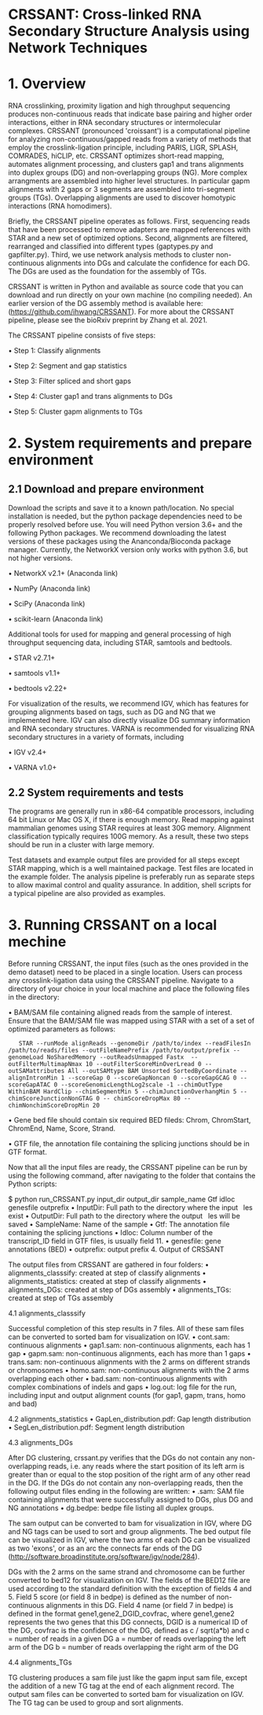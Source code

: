 # CRSSANT: Cross-linked RNA Secondary Structure Analysis using Network Techniques

# 1.	Overview

RNA crosslinking, proximity ligation and high throughput sequencing produces non-continuous reads that indicate base pairing and higher order interactions, either in RNA secondary structures or intermolecular complexes. CRSSANT (pronounced 'croissant') is a computational pipeline for analyzing non-continuous/gapped reads from a variety of methods that employ the crosslink-ligation principle, including PARIS, LIGR, SPLASH, COMRADES, hiCLIP, etc. CRSSANT optimizes short-read mapping, automates alignment processing, and clusters gap1 and trans alignments into duplex groups (DG) and non-overlapping groups (NG). More complex arrangments are assembled into higher level structures. In particular gapm alignments with 2 gaps or 3 segments are assembled into tri-segment groups (TGs). Overlapping alignments are used to discover homotypic interactions (RNA homodimers).

Briefly, the CRSSANT pipeline operates as follows. First, sequencing reads that have been processed to remove adapters are mapped references with STAR and a new set of optimized options. Second, alignments are filtered, rearranged and classified into different types (gaptypes.py and gapfilter.py). Third, we use network analysis methods to cluster non-continuous alignments into DGs and calculate the confidence for each DG. The DGs are used as the foundation for the assembly of TGs.

CRSSANT is written in Python and available as source code that you can download and run directly on your own machine (no compiling needed). An earlier version of the DG assembly method is available here: (https://github.com/ihwang/CRSSANT). For more about the CRSSANT pipeline, please see the bioRxiv preprint by Zhang et al. 2021.

The CRSSANT pipeline consists of five steps:

  •	Step 1: Classify alignments
  
  •	Step 2: Segment and gap statistics
  
  •	Step 3: Filter spliced and short gaps
  
  •	Step 4: Cluster gap1 and trans alignments to DGs
  
  •	Step 5: Cluster gapm alignments to TGs
  


# 2.	System requirements and prepare environment

## 2.1 Download and prepare environment
Download the scripts and save it to a known path/location. No special installation is needed, but the python package dependencies need to be properly resolved before use. You will need Python version 3.6+ and the following Python packages. We recommend downloading the latest versions of these packages using the Ananconda/Bioconda package manager. Currently, the NetworkX version only works with python 3.6, but not higher versions.

  •	NetworkX v2.1+ (Anaconda link)
  
  •	NumPy (Anaconda link)
  
  •	SciPy (Anaconda link)
  
  • scikit-learn (Anaconda link)

Additional tools for used for mapping and general processing of high throughput sequencing data, including STAR, samtools and bedtools. 

  •	STAR v2.7.1+

  •	samtools v1.1+
  
  •	bedtools v2.22+

For visualization of the results, we recommend IGV, which has features for grouping alignments based on tags, such as DG and NG that we implemented here. IGV can also directly visualize DG summary information and RNA secondary structures. VARNA is recommended for visualizing RNA secondary structures in a variety of formats, including

  •	IGV v2.4+
  
  •	VARNA v1.0+

## 2.2	System requirements and tests

The programs are generally run in x86-64 compatible processors, including 64 bit Linux or Mac OS X, if there is enough memory. Read mapping against mammalian genomes using STAR requires at least 30G memory. Alignment classification typically requires 100G memory. As a result, these two steps should be run in a cluster with large memory.

Test datasets and example output files are provided for all steps except STAR mapping, which is a well maintained package. Test files are located in the example folder. The analysis pipeline is preferably run as separate steps to allow maximal control and quality assurance. In addition, shell scripts for a typical pipeline are also provided as examples.



# 3.	Running CRSSANT on a local mechine

Before running CRSSANT, the input files (such as the ones provided in the demo dataset) need to be
placed in a single location. Users can process any crosslink-ligation data using the CRSSANT
pipeline. Navigate to a directory of your choice in your local machine and place the following files in
the directory:
 
•	BAM/SAM file containing aligned reads from the sample of interest. Ensure that the BAM/SAM file was mapped using STAR with a set of a set of optimized parameters as follows:

           
       STAR --runMode alignReads --genomeDir /path/to/index --readFilesIn /path/to/reads/files --outFileNamePrefix /path/to/output/prefix --genomeLoad NoSharedMemory --outReadsUnmapped Fastx  --outFilterMultimapNmax 10 --outFilterScoreMinOverLread 0 --outSAMattributes All --outSAMtype BAM Unsorted SortedByCoordinate --alignIntronMin 1 --scoreGap 0 --scoreGapNoncan 0 --scoreGapGCAG 0 --scoreGapATAC 0 --scoreGenomicLengthLog2scale -1 --chimOutType WithinBAM HardClip --chimSegmentMin 5 --chimJunctionOverhangMin 5 --chimScoreJunctionNonGTAG 0 -- chimScoreDropMax 80 --chimNonchimScoreDropMin 20

•	Gene bed file should contain six required BED fileds: Chrom, ChromStart, ChromEnd, Name, Score, Strand. 

•	GTF file, the annotation file containing the splicing junctions should be in GTF format.

Now that all the input files are ready, the CRSSANT pipeline can be run by using the following command, after navigating to the folder that contains the Python scripts:

$ python  run_CRSSANT.py   input_dir   output_dir   sample_name   Gtf   idloc   genesfile  outprefix
•	InputDir: 	Full path to the directory where the input  les exist
•	OutputDir: 	Full path to the directory where the output  les will be saved
•	SampleName: 	Name of the sample 
•	Gtf:		The annotation file containing the splicing junctions
•	Idloc:		Column number of the transcript_ID field in GTF files, is usually field 11. 
•	genesfile:	gene annotations (BED)
•	outprefix:	output prefix
4.	Output of CRSSANT

The output files from CRSSANT are gathered in four folders:
•	alignments_classsify: created at step of classify alignments
•	alignments_statistics: created at step of classify alignments
•	alignments_DGs: created at step of DGs assembly
•	alignments_TGs: created at step of TGs assembly

4.1 alignments_classsify

Successful completion of this step results in 7 files. All of these sam files can be converted to sorted bam for visualization on IGV.
•	cont.sam: 	continuous alignments
•	gap1.sam: 	non-continuous alignments, each has 1 gap
•	gapm.sam: 	non-continuous alignments, each has more than 1 gaps
•	trans.sam: 	non-continuous alignments with the 2 arms on different strands or chromosomes
•	homo.sam: 	non-continuous alignments with the 2 arms overlapping each other
•	bad.sam: 	non-continuous alignments with complex combinations of indels and gaps
•	log.out: 	log file for the run, including input and output alignment counts (for gap1, gapm, trans, homo and bad)

4.2	alignments_statistics
•	GapLen_distribution.pdf:	Gap length distribution
•	SegLen_distribution.pdf:	Segment length distribution

4.3	alignments_DGs

After DG clustering, crssant.py verifies that the DGs do not contain any non-overlapping reads, i.e. any reads where the start position of its left arm is greater than or equal to the stop position of the right arm of any other read in the DG. If the DGs do not contain any non-overlapping reads, then the following output files ending in the following are written:
•	.sam: SAM file containing alignments that were successfully assigned to DGs, plus DG and NG annotations
•	dg.bedpe: bedpe file listing all duplex groups.

The sam output can be converted to bam for visualization in IGV, where DG and NG tags can be used to sort and group alignments. The bed output file can be visualized in IGV, where the two arms of each DG can be visualized as two 'exons', or as an arc the connects far ends of the DG (http://software.broadinstitute.org/software/igv/node/284).

DGs with the 2 arms on the same strand and chromosome can be further converted to bed12 for visualization on IGV. The fields of the BED12 file are used according to the standard definition with the exception of fields 4 and 5. Field 5 score (or field 8 in bedpe) is defined as the number of non-continuous alignments in this DG. Field 4 name (or field 7 in bedpe) is defined in the format gene1,gene2_DGID_covfrac, where gene1,gene2 represents the two genes that this DG connects, DGID is a numerical ID of the DG, covfrac is the confidence of the DG, defined as c / sqrt(a*b) and
c = number of reads in a given DG
a = number of reads overlapping the left arm of the DG
b = number of reads overlapping the right arm of the DG

4.4	alignments_TGs

TG clustering produces a sam file just like the gapm input sam file, except the addition of a new TG tag at the end of each alignment record. The output sam files can be converted to sorted bam for visualization on IGV. The TG tag can be used to group and sort alignments.
